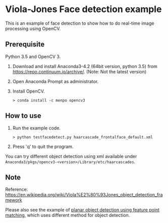 # Viola-Jones Face detection example

This is an example of face detection to show how to do real-time image processing using OpenCV.

## Prerequisite

Python 3.5 and OpenCV 3.

1. Download and install Anaconda3-4.2 (64bit version, python 3.5) from https://repo.continuum.io/archive/. (Note: Not the latest version)
1. Open Anaconda Prompt as administrator.
1. Install OpenCV.
   
   ```
   > conda install -c menpo opencv3
   ```

## How to use

1. Run the example code.

   ```
   > python testfacedetect.py haarcascade_frontalface_default.xml
   ```

1. Press 'q' to quit the program.

You can try different object detection using xml available under `Anaconda3/pkgs/opencv3-<version>/Library/etc/haarcascades`.

## Note

Reference: https://en.wikipedia.org/wiki/Viola%E2%80%93Jones_object_detection_framework

Please also see the example of [planar object detection using feature point matching](https://github.com/hkawash/feature-matching-example), which uses different method for object detection.


